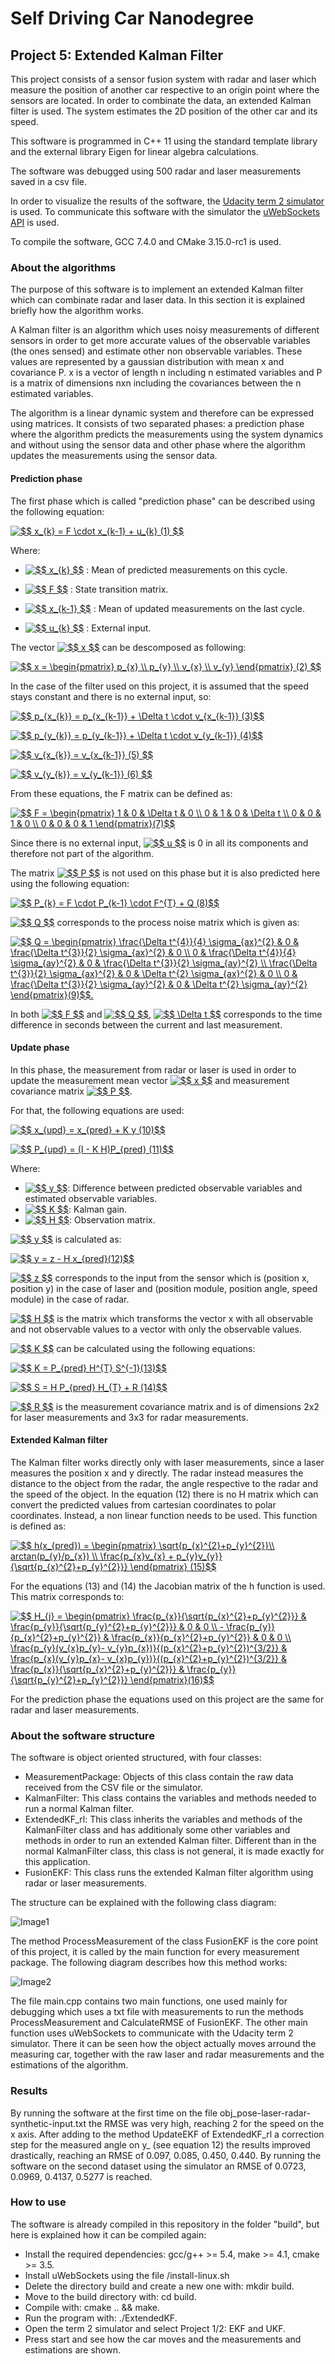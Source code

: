 # Self Driving Car Nanodegree 

## Project 5: Extended Kalman Filter

This project consists of a sensor fusion system with radar and laser which measure the position of another car respective to an origin point where the sensors are located. In order to combinate the data, an extended Kalman filter is used. The system estimates the 2D position of the other car and its speed. 

This software is programmed in C++ 11 using the standard template library and the external library Eigen for linear algebra calculations. 

The software was debugged using 500 radar and laser measurements saved in a csv file. 

In order to visualize the results of the software, the [ Udacity term 2 simulator ](https://github.com/udacity/self-driving-car-sim) is used. To communicate this software with the simulator the [uWebSockets API](https://github.com/uNetworking/uWebSockets) is used. 

To compile the software, GCC 7.4.0 and CMake 3.15.0-rc1 is used.

### About the algorithms

The purpose of this software is to implement an extended Kalman filter which can combinate radar and laser data. In this section it is explained briefly how the algorithm works.

A Kalman filter is an algorithm which uses noisy measurements of different sensors in order to get more accurate values of the observable variables (the ones sensed) and estimate other non observable variables. These values are represented by a gaussian distribution with mean x and covariance P. x is a vector of length n including n estimated variables and P is a matrix of dimensions nxn including the covariances between the n estimated variables.

The algorithm is a linear dynamic system and therefore can be expressed using matrices. It consists of two separated phases: a prediction phase where the algorithm predicts the measurements using the system dynamics and without using the sensor data and other phase where the algorithm updates the measurements using the sensor data. 

#### Prediction phase

The first phase which is called "prediction phase" can be described using the following equation:

<a href="https://www.codecogs.com/eqnedit.php?latex=$$&space;x_{k}&space;=&space;F&space;\cdot&space;x_{k-1}&space;&plus;&space;u_{k}&space;(1)&space;$$" target="_blank"><img src="https://latex.codecogs.com/gif.latex?$$&space;x_{k}&space;=&space;F&space;\cdot&space;x_{k-1}&space;&plus;&space;u_{k}&space;(1)&space;$$" title="$$ x_{k} = F \cdot x_{k-1} + u_{k} (1) $$" /></a>

Where:
- <a href="https://www.codecogs.com/eqnedit.php?latex=\inline&space;$$&space;x_{k}&space;$$" target="_blank"><img src="https://latex.codecogs.com/gif.latex?\inline&space;$$&space;x_{k}&space;$$" title="$$ x_{k} $$" /></a> : Mean of predicted measurements on this cycle.

- <a href="https://www.codecogs.com/eqnedit.php?latex=\inline&space;$$&space;F&space;$$" target="_blank"><img src="https://latex.codecogs.com/gif.latex?\inline&space;$$&space;F&space;$$" title="$$ F $$" /></a> : State transition matrix.

- <a href="https://www.codecogs.com/eqnedit.php?latex=\inline&space;$$&space;x_{k-1}&space;$$" target="_blank"><img src="https://latex.codecogs.com/gif.latex?\inline&space;$$&space;x_{k-1}&space;$$" title="$$ x_{k-1} $$" /></a> : Mean of updated measurements on the last cycle.
- <a href="https://www.codecogs.com/eqnedit.php?latex=\inline&space;$$&space;u_{k}&space;$$" target="_blank"><img src="https://latex.codecogs.com/gif.latex?\inline&space;$$&space;u_{k}&space;$$" title="$$ u_{k} $$" /></a> : External input.

The vector <a href="https://www.codecogs.com/eqnedit.php?latex=\inline&space;$$&space;x&space;$$" target="_blank"><img src="https://latex.codecogs.com/gif.latex?\inline&space;$$&space;x&space;$$" title="$$ x $$" /></a> can be descomposed as following: 

<a href="https://www.codecogs.com/eqnedit.php?latex=$$&space;x&space;=&space;\begin{pmatrix}&space;p_{x}&space;\\&space;p_{y}&space;\\&space;v_{x}&space;\\&space;v_{y}&space;\end{pmatrix}&space;(2)&space;$$" target="_blank"><img src="https://latex.codecogs.com/gif.latex?$$&space;x&space;=&space;\begin{pmatrix}&space;p_{x}&space;\\&space;p_{y}&space;\\&space;v_{x}&space;\\&space;v_{y}&space;\end{pmatrix}&space;(2)&space;$$" title="$$ x = \begin{pmatrix} p_{x} \\ p_{y} \\ v_{x} \\ v_{y} \end{pmatrix} (2) $$" /></a>

In the case of the filter used on this project, it is assumed that the speed stays constant and there is no external input, so:

<a href="https://www.codecogs.com/eqnedit.php?latex=$$&space;p_{x_{k}}&space;=&space;p_{x_{k-1}}&space;&plus;&space;\Delta&space;t&space;\cdot&space;v_{x_{k-1}}&space;(3)$$" target="_blank"><img src="https://latex.codecogs.com/gif.latex?$$&space;p_{x_{k}}&space;=&space;p_{x_{k-1}}&space;&plus;&space;\Delta&space;t&space;\cdot&space;v_{x_{k-1}}&space;(3)$$" title="$$ p_{x_{k}} = p_{x_{k-1}} + \Delta t \cdot v_{x_{k-1}} (3)$$" /></a>

<a href="https://www.codecogs.com/eqnedit.php?latex=$$&space;p_{y_{k}}&space;=&space;p_{y_{k-1}}&space;&plus;&space;\Delta&space;t&space;\cdot&space;v_{y_{k-1}}&space;(4)$$" target="_blank"><img src="https://latex.codecogs.com/gif.latex?$$&space;p_{y_{k}}&space;=&space;p_{y_{k-1}}&space;&plus;&space;\Delta&space;t&space;\cdot&space;v_{y_{k-1}}&space;(4)$$" title="$$ p_{y_{k}} = p_{y_{k-1}} + \Delta t \cdot v_{y_{k-1}} (4)$$" /></a>

<a href="https://www.codecogs.com/eqnedit.php?latex=$$&space;v_{x_{k}}&space;=&space;v_{x_{k-1}}&space;(5)&space;$$" target="_blank"><img src="https://latex.codecogs.com/gif.latex?$$&space;v_{x_{k}}&space;=&space;v_{x_{k-1}}&space;(5)&space;$$" title="$$ v_{x_{k}} = v_{x_{k-1}} (5) $$" /></a>

<a href="https://www.codecogs.com/eqnedit.php?latex=$$&space;v_{y_{k}}&space;=&space;v_{y_{k-1}}&space;(6)&space;$$" target="_blank"><img src="https://latex.codecogs.com/gif.latex?$$&space;v_{y_{k}}&space;=&space;v_{y_{k-1}}&space;(6)&space;$$" title="$$ v_{y_{k}} = v_{y_{k-1}} (6) $$" /></a>

From these equations, the F matrix can be defined as: 

<a href="https://www.codecogs.com/eqnedit.php?latex=$$&space;F&space;=&space;\begin{pmatrix}&space;1&space;&&space;0&space;&&space;\Delta&space;t&space;&&space;0&space;\\&space;0&space;&&space;1&space;&&space;0&space;&&space;\Delta&space;t&space;\\&space;0&space;&&space;0&space;&&space;1&space;&&space;0&space;\\&space;0&space;&&space;0&space;&&space;0&space;&&space;1&space;\end{pmatrix}(7)$$" target="_blank"><img src="https://latex.codecogs.com/gif.latex?$$&space;F&space;=&space;\begin{pmatrix}&space;1&space;&&space;0&space;&&space;\Delta&space;t&space;&&space;0&space;\\&space;0&space;&&space;1&space;&&space;0&space;&&space;\Delta&space;t&space;\\&space;0&space;&&space;0&space;&&space;1&space;&&space;0&space;\\&space;0&space;&&space;0&space;&&space;0&space;&&space;1&space;\end{pmatrix}(7)$$" title="$$ F = \begin{pmatrix} 1 & 0 & \Delta t & 0 \\ 0 & 1 & 0 & \Delta t \\ 0 & 0 & 1 & 0 \\ 0 & 0 & 0 & 1 \end{pmatrix}(7)$$" /></a>

Since there is no external input, <a href="https://www.codecogs.com/eqnedit.php?latex=\inline&space;$$&space;u&space;$$" target="_blank"><img src="https://latex.codecogs.com/gif.latex?\inline&space;$$&space;u&space;$$" title="$$ u $$" /></a> is 0 in all its components and therefore not part of the algorithm.

The matrix <a href="https://www.codecogs.com/eqnedit.php?latex=\inline&space;$$&space;P&space;$$" target="_blank"><img src="https://latex.codecogs.com/gif.latex?\inline&space;$$&space;P&space;$$" title="$$ P $$" /></a> is not used on this phase but it is also predicted here using the following equation:

<a href="https://www.codecogs.com/eqnedit.php?latex=$$&space;P_{k}&space;=&space;F&space;\cdot&space;P_{k-1}&space;\cdot&space;F^{T}&space;&plus;&space;Q&space;(8)$$" target="_blank"><img src="https://latex.codecogs.com/gif.latex?$$&space;P_{k}&space;=&space;F&space;\cdot&space;P_{k-1}&space;\cdot&space;F^{T}&space;&plus;&space;Q&space;(8)$$" title="$$ P_{k} = F \cdot P_{k-1} \cdot F^{T} + Q (8)$$" /></a>

<a href="https://www.codecogs.com/eqnedit.php?latex=\inline&space;$$&space;Q&space;$$" target="_blank"><img src="https://latex.codecogs.com/gif.latex?\inline&space;$$&space;Q&space;$$" title="$$ Q $$" /></a> corresponds to the process noise matrix which is given as:

<a href="https://www.codecogs.com/eqnedit.php?latex=$$&space;Q&space;=&space;\begin{pmatrix}&space;\frac{\Delta&space;t^{4}}{4}&space;\sigma_{ax}^{2}&space;&&space;0&space;&&space;\frac{\Delta&space;t^{3}}{2}&space;\sigma_{ax}^{2}&space;&&space;0&space;\\&space;0&space;&&space;\frac{\Delta&space;t^{4}}{4}&space;\sigma_{ay}^{2}&space;&&space;0&space;&&space;\frac{\Delta&space;t^{3}}{2}&space;\sigma_{ay}^{2}&space;\\&space;\frac{\Delta&space;t^{3}}{2}&space;\sigma_{ax}^{2}&space;&&space;0&space;&&space;\Delta&space;t^{2}&space;\sigma_{ax}^{2}&space;&&space;0&space;\\&space;0&space;&&space;\frac{\Delta&space;t^{3}}{2}&space;\sigma_{ay}^{2}&space;&&space;0&space;&&space;\Delta&space;t^{2}&space;\sigma_{ay}^{2}&space;\end{pmatrix}(9)$$." target="_blank"><img src="https://latex.codecogs.com/gif.latex?$$&space;Q&space;=&space;\begin{pmatrix}&space;\frac{\Delta&space;t^{4}}{4}&space;\sigma_{ax}^{2}&space;&&space;0&space;&&space;\frac{\Delta&space;t^{3}}{2}&space;\sigma_{ax}^{2}&space;&&space;0&space;\\&space;0&space;&&space;\frac{\Delta&space;t^{4}}{4}&space;\sigma_{ay}^{2}&space;&&space;0&space;&&space;\frac{\Delta&space;t^{3}}{2}&space;\sigma_{ay}^{2}&space;\\&space;\frac{\Delta&space;t^{3}}{2}&space;\sigma_{ax}^{2}&space;&&space;0&space;&&space;\Delta&space;t^{2}&space;\sigma_{ax}^{2}&space;&&space;0&space;\\&space;0&space;&&space;\frac{\Delta&space;t^{3}}{2}&space;\sigma_{ay}^{2}&space;&&space;0&space;&&space;\Delta&space;t^{2}&space;\sigma_{ay}^{2}&space;\end{pmatrix}(9)$$." title="$$ Q = \begin{pmatrix} \frac{\Delta t^{4}}{4} \sigma_{ax}^{2} & 0 & \frac{\Delta t^{3}}{2} \sigma_{ax}^{2} & 0 \\ 0 & \frac{\Delta t^{4}}{4} \sigma_{ay}^{2} & 0 & \frac{\Delta t^{3}}{2} \sigma_{ay}^{2} \\ \frac{\Delta t^{3}}{2} \sigma_{ax}^{2} & 0 & \Delta t^{2} \sigma_{ax}^{2} & 0 \\ 0 & \frac{\Delta t^{3}}{2} \sigma_{ay}^{2} & 0 & \Delta t^{2} \sigma_{ay}^{2} \end{pmatrix}(9)$$." /></a>

In both <a href="https://www.codecogs.com/eqnedit.php?latex=\inline&space;$$&space;F&space;$$" target="_blank"><img src="https://latex.codecogs.com/gif.latex?\inline&space;$$&space;F&space;$$" title="$$ F $$" /></a> and <a href="https://www.codecogs.com/eqnedit.php?latex=\inline&space;$$&space;Q&space;$$" target="_blank"><img src="https://latex.codecogs.com/gif.latex?\inline&space;$$&space;Q&space;$$" title="$$ Q $$" /></a>, <a href="https://www.codecogs.com/eqnedit.php?latex=\inline&space;$$&space;\Delta&space;t&space;$$" target="_blank"><img src="https://latex.codecogs.com/gif.latex?\inline&space;$$&space;\Delta&space;t&space;$$" title="$$ \Delta t $$" /></a> corresponds to the time difference in seconds between the current and last measurement.

#### Update phase

In this phase, the measurement from radar or laser is used in order to update the measurement mean vector <a href="https://www.codecogs.com/eqnedit.php?latex=\inline&space;$$&space;x&space;$$" target="_blank"><img src="https://latex.codecogs.com/gif.latex?\inline&space;$$&space;x&space;$$" title="$$ x $$" /></a> and measurement covariance matrix <a href="https://www.codecogs.com/eqnedit.php?latex=\inline&space;$$&space;P&space;$$" target="_blank"><img src="https://latex.codecogs.com/gif.latex?\inline&space;$$&space;P&space;$$" title="$$ P $$" /></a>. 

For that, the following equations are used:

<a href="https://www.codecogs.com/eqnedit.php?latex=$$&space;x_{upd}&space;=&space;x_{pred}&space;&plus;&space;K&space;y&space;(10)$$" target="_blank"><img src="https://latex.codecogs.com/gif.latex?$$&space;x_{upd}&space;=&space;x_{pred}&space;&plus;&space;K&space;y&space;(10)$$" title="$$ x_{upd} = x_{pred} + K y (10)$$" /></a>

<a href="https://www.codecogs.com/eqnedit.php?latex=$$&space;P_{upd}&space;=&space;(I&space;-&space;K&space;H)P_{pred}&space;(11)$$" target="_blank"><img src="https://latex.codecogs.com/gif.latex?$$&space;P_{upd}&space;=&space;(I&space;-&space;K&space;H)P_{pred}&space;(11)$$" title="$$ P_{upd} = (I - K H)P_{pred} (11)$$" /></a>

Where:

- <a href="https://www.codecogs.com/eqnedit.php?latex=\inline&space;$$&space;y&space;$$" target="_blank"><img src="https://latex.codecogs.com/gif.latex?\inline&space;$$&space;y&space;$$" title="$$ y $$" /></a>: Difference between predicted observable variables and estimated observable variables.
- <a href="https://www.codecogs.com/eqnedit.php?latex=\inline&space;$$&space;K&space;$$" target="_blank"><img src="https://latex.codecogs.com/gif.latex?\inline&space;$$&space;K&space;$$" title="$$ K $$" /></a>: Kalman gain.
- <a href="https://www.codecogs.com/eqnedit.php?latex=\inline&space;$$&space;H&space;$$" target="_blank"><img src="https://latex.codecogs.com/gif.latex?\inline&space;$$&space;H&space;$$" title="$$ H $$" /></a>: Observation matrix.

<a href="https://www.codecogs.com/eqnedit.php?latex=\inline&space;$$&space;y&space;$$" target="_blank"><img src="https://latex.codecogs.com/gif.latex?\inline&space;$$&space;y&space;$$" title="$$ y $$" /></a> is calculated as:

<a href="https://www.codecogs.com/eqnedit.php?latex=$$&space;y&space;=&space;z&space;-&space;H&space;x_{pred}(12)$$" target="_blank"><img src="https://latex.codecogs.com/gif.latex?$$&space;y&space;=&space;z&space;-&space;H&space;x_{pred}(12)$$" title="$$ y = z - H x_{pred}(12)$$" /></a>

<a href="https://www.codecogs.com/eqnedit.php?latex=\inline&space;$$&space;z&space;$$" target="_blank"><img src="https://latex.codecogs.com/gif.latex?\inline&space;$$&space;z&space;$$" title="$$ z $$" /></a> corresponds to the input from the sensor which is (position x, position y) in the case of laser and (position module, position angle, speed module) in the case of radar.

<a href="https://www.codecogs.com/eqnedit.php?latex=\inline&space;$$&space;H&space;$$" target="_blank"><img src="https://latex.codecogs.com/gif.latex?\inline&space;$$&space;H&space;$$" title="$$ H $$" /></a> is the matrix which transforms the vector x with all observable and not observable values to a vector with only the observable values.

<a href="https://www.codecogs.com/eqnedit.php?latex=\inline&space;$$&space;K&space;$$" target="_blank"><img src="https://latex.codecogs.com/gif.latex?\inline&space;$$&space;K&space;$$" title="$$ K $$" /></a> can be calculated using the following equations:

<a href="https://www.codecogs.com/eqnedit.php?latex=$$&space;K&space;=&space;P_{pred}&space;H^{T}&space;S^{-1}(13)$$" target="_blank"><img src="https://latex.codecogs.com/gif.latex?$$&space;K&space;=&space;P_{pred}&space;H^{T}&space;S^{-1}(13)$$" title="$$ K = P_{pred} H^{T} S^{-1}(13)$$" /></a>

<a href="https://www.codecogs.com/eqnedit.php?latex=$$&space;S&space;=&space;H&space;P_{pred}&space;H_{T}&space;&plus;&space;R&space;(14)$$" target="_blank"><img src="https://latex.codecogs.com/gif.latex?$$&space;S&space;=&space;H&space;P_{pred}&space;H_{T}&space;&plus;&space;R&space;(14)$$" title="$$ S = H P_{pred} H_{T} + R (14)$$" /></a>

<a href="https://www.codecogs.com/eqnedit.php?latex=\inline&space;$$&space;R&space;$$" target="_blank"><img src="https://latex.codecogs.com/gif.latex?\inline&space;$$&space;R&space;$$" title="$$ R $$" /></a> is the measurement covariance matrix and is of dimensions 2x2 for laser measurements and 3x3 for radar measurements.

#### Extended Kalman filter

The Kalman filter works directly only with laser measurements, since a laser measures the position x and y directly. The radar instead measures the distance to the object from the radar, the angle respective to the radar and the speed of the object. In the equation (12) there is no H matrix which can convert the predicted values from cartesian coordinates to polar coordinates. Instead, a non linear function needs to be used. This function is defined as:

<a href="https://www.codecogs.com/eqnedit.php?latex=$$&space;h(x_{pred})&space;=&space;\begin{pmatrix}&space;\sqrt{p_{x}^{2}&plus;p_{y}^{2}}\\&space;arctan(p_{y}/p_{x})&space;\\&space;\frac{p_{x}v_{x}&space;&plus;&space;p_{y}v_{y}}{\sqrt{p_{x}^{2}&plus;p_{y}^{2}}}&space;\end{pmatrix}&space;(15)$$" target="_blank"><img src="https://latex.codecogs.com/gif.latex?$$&space;h(x_{pred})&space;=&space;\begin{pmatrix}&space;\sqrt{p_{x}^{2}&plus;p_{y}^{2}}\\&space;arctan(p_{y}/p_{x})&space;\\&space;\frac{p_{x}v_{x}&space;&plus;&space;p_{y}v_{y}}{\sqrt{p_{x}^{2}&plus;p_{y}^{2}}}&space;\end{pmatrix}&space;(15)$$" title="$$ h(x_{pred}) = \begin{pmatrix} \sqrt{p_{x}^{2}+p_{y}^{2}}\\ arctan(p_{y}/p_{x}) \\ \frac{p_{x}v_{x} + p_{y}v_{y}}{\sqrt{p_{x}^{2}+p_{y}^{2}}} \end{pmatrix} (15)$$" /></a>

For the equations (13) and (14) the Jacobian matrix of the h function is used. This matrix corresponds to:

<a href="https://www.codecogs.com/eqnedit.php?latex=$$&space;H_{j}&space;=&space;\begin{pmatrix}&space;\frac{p_{x}}{\sqrt{p_{x}^{2}&plus;p_{y}^{2}}}&space;&&space;\frac{p_{y}}{\sqrt{p_{y}^{2}&plus;p_{y}^{2}}}&space;&&space;0&space;&&space;0&space;\\&space;-&space;\frac{p_{y}}{p_{x}^{2}&plus;p_{y}^{2}}&space;&&space;\frac{p_{x}}{p_{x}^{2}&plus;p_{y}^{2}}&space;&&space;0&space;&&space;0&space;\\&space;\frac{p_{y}(v_{x}p_{y}-&space;v_{y}p_{x})}{(p_{x}^{2}&plus;p_{y}^{2})^{3/2}}&space;&&space;\frac{p_{x}(v_{y}p_{x}-&space;v_{x}p_{y})}{(p_{x}^{2}&plus;p_{y}^{2})^{3/2}}&space;&&space;\frac{p_{x}}{\sqrt{p_{x}^{2}&plus;p_{y}^{2}}}&space;&&space;\frac{p_{y}}{\sqrt{p_{y}^{2}&plus;p_{y}^{2}}}&space;\end{pmatrix}(16)$$" target="_blank"><img src="https://latex.codecogs.com/gif.latex?$$&space;H_{j}&space;=&space;\begin{pmatrix}&space;\frac{p_{x}}{\sqrt{p_{x}^{2}&plus;p_{y}^{2}}}&space;&&space;\frac{p_{y}}{\sqrt{p_{y}^{2}&plus;p_{y}^{2}}}&space;&&space;0&space;&&space;0&space;\\&space;-&space;\frac{p_{y}}{p_{x}^{2}&plus;p_{y}^{2}}&space;&&space;\frac{p_{x}}{p_{x}^{2}&plus;p_{y}^{2}}&space;&&space;0&space;&&space;0&space;\\&space;\frac{p_{y}(v_{x}p_{y}-&space;v_{y}p_{x})}{(p_{x}^{2}&plus;p_{y}^{2})^{3/2}}&space;&&space;\frac{p_{x}(v_{y}p_{x}-&space;v_{x}p_{y})}{(p_{x}^{2}&plus;p_{y}^{2})^{3/2}}&space;&&space;\frac{p_{x}}{\sqrt{p_{x}^{2}&plus;p_{y}^{2}}}&space;&&space;\frac{p_{y}}{\sqrt{p_{y}^{2}&plus;p_{y}^{2}}}&space;\end{pmatrix}(16)$$" title="$$ H_{j} = \begin{pmatrix} \frac{p_{x}}{\sqrt{p_{x}^{2}+p_{y}^{2}}} & \frac{p_{y}}{\sqrt{p_{y}^{2}+p_{y}^{2}}} & 0 & 0 \\ - \frac{p_{y}}{p_{x}^{2}+p_{y}^{2}} & \frac{p_{x}}{p_{x}^{2}+p_{y}^{2}} & 0 & 0 \\ \frac{p_{y}(v_{x}p_{y}- v_{y}p_{x})}{(p_{x}^{2}+p_{y}^{2})^{3/2}} & \frac{p_{x}(v_{y}p_{x}- v_{x}p_{y})}{(p_{x}^{2}+p_{y}^{2})^{3/2}} & \frac{p_{x}}{\sqrt{p_{x}^{2}+p_{y}^{2}}} & \frac{p_{y}}{\sqrt{p_{y}^{2}+p_{y}^{2}}} \end{pmatrix}(16)$$" /></a>

For the prediction phase the equations used on this project are the same for radar and laser measurements.

### About the software structure

The software is object oriented structured, with four classes:
- MeasurementPackage: Objects of this class contain the raw data received from the CSV file or the simulator.
- KalmanFilter: This class contains the variables and methods needed to run a normal Kalman filter.
- ExtendedKF_rl: This class inherits the variables and methods of the KalmanFilter class and has additionaly some other variables and methods in order to run an extended Kalman filter. Different than in the normal KalmanFilter class, this class is not general, it is made exactly for this application.
- FusionEKF: This class runs the extended Kalman filter algorithm using radar or laser measurements.

The structure can be explained with the following class diagram:

![ Image1](./Images/ClassDiagram.png  "Class diagram")


The method ProcessMeasurement of the class FusionEKF is the core point of this project, it is called by the main function for every measurement package. The following diagram describes how this method works:

![ Image2](./Images/ProcessMeasurement.png  "Process measurement")

The file main.cpp contains two main functions, one used mainly for debugging which uses a txt file with measurements to run the methods ProcessMeasurement and CalculateRMSE of FusionEKF. The other main function uses uWebSockets to communicate with the Udacity term 2 simulator. There it can be seen how the object actually moves arround the measuring car, together with the raw laser and radar measurements and the estimations of the algorithm.

### Results

By running the software at the first time on the file obj_pose-laser-radar-synthetic-input.txt the RMSE was very high, reaching 2 for the speed on the x axis. After adding to the method UpdateEKF of ExtendedKF_rl a correction step for the measured angle on y_ (see equation 12) the results improved drastically, reaching an RMSE of 0.097, 0.085, 0.450, 0.440. By running the software on the second dataset using the simulator an RMSE of 0.0723, 0.0969, 0.4137, 0.5277 is reached.

### How to use

The software is already compiled in this repository in the folder "build", but here is explained how it can be compiled again:

- Install the required dependencies: gcc/g++ >= 5.4, make >= 4.1, cmake >= 3.5.
- Install uWebSockets using the file /install-linux.sh
- Delete the directory build and create a new one with: mkdir build.
- Move to the build directory with: cd build.
- Compile with: cmake .. && make.
- Run the program with: ./ExtendedKF.
- Open the term 2 simulator and select Project 1/2: EKF and UKF.
- Press start and see how the car moves and the measurements and estimations are shown.

